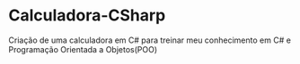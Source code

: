 # Calculadora-CSharp
 Criação de uma calculadora em C# para treinar meu conhecimento em C# e Programação Orientada a Objetos(POO)

